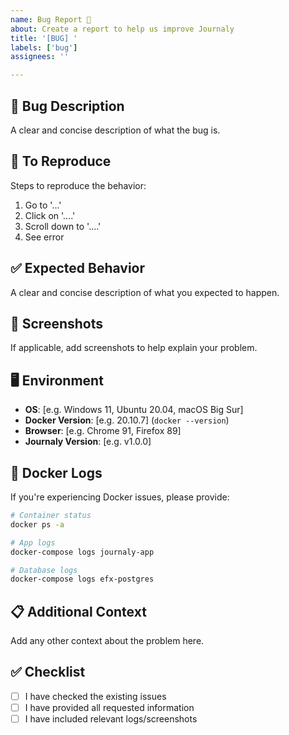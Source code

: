 ```yaml
---
name: Bug Report 🐛
about: Create a report to help us improve Journaly
title: '[BUG] '
labels: ['bug']
assignees: ''

---
```


## 🐛 Bug Description
A clear and concise description of what the bug is.

## 🔄 To Reproduce
Steps to reproduce the behavior:
1. Go to '...'
2. Click on '....'
3. Scroll down to '....'
4. See error

## ✅ Expected Behavior
A clear and concise description of what you expected to happen.

## 📸 Screenshots
If applicable, add screenshots to help explain your problem.

## 🖥️ Environment
- **OS**: [e.g. Windows 11, Ubuntu 20.04, macOS Big Sur]
- **Docker Version**: [e.g. 20.10.7] (`docker --version`)
- **Browser**: [e.g. Chrome 91, Firefox 89]
- **Journaly Version**: [e.g. v1.0.0]

## 🐳 Docker Logs
If you're experiencing Docker issues, please provide:

```bash
# Container status
docker ps -a

# App logs
docker-compose logs journaly-app

# Database logs
docker-compose logs efx-postgres
```

## 📋 Additional Context
Add any other context about the problem here.

## ✅ Checklist
- [ ] I have checked the existing issues
- [ ] I have provided all requested information
- [ ] I have included relevant logs/screenshots 